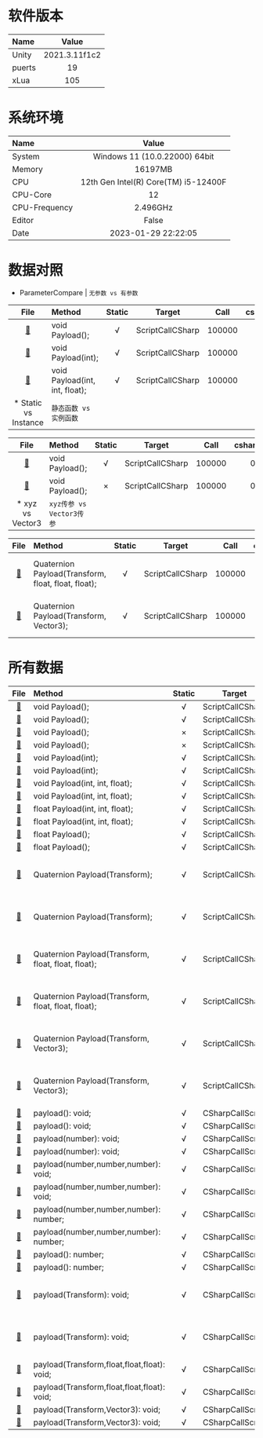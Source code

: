 
# 软件版本
| Name            | Value             |
| :----           | :----:            |
| Unity           | 2021.3.11f1c2               |
| puerts          | 19               |
| xLua            | 105               |
# 系统环境
| Name            | Value             |
| :----           | :----:            |
| System          | Windows 11  (10.0.22000) 64bit               |
| Memory          | 16197MB             |
| CPU             | 12th Gen Intel(R) Core(TM) i5-12400F               |
| CPU-Core        | 12               |
| CPU-Frequency   | 2.496GHz            |
| Editor          | False               |
| Date            | 2023-01-29 22:22:05               |
# 数据对照
* ParameterCompare | 	`无参数 vs 有参数`

| File      | Method    | Static    | Target    | Call      | csharp(ms)| puerts(ms)| xLua(ms)  | csharpResult  | puertsResult  | xLuaResult    |
| :----:    | :----     | :----:    | :----:    | :----:    | :----:    | :----:    | :----:    | :----:        | :----:        | :----:        |
| [:page_facing_up:](//Assets/CScripts/Examples/Example1.cs)       | void Payload();       | √       | ScriptCallCSharp       | 100000       | 0.0       | 35.6       | 18.6       | `null`           | `null`           | `null`          |
| [:page_facing_up:](//Assets/CScripts/Examples/Example3.cs)       | void Payload(int);       | √       | ScriptCallCSharp       | 100000       | 0.0       | 64.9       | 27.0       | `null`           | `null`           | `null`          |
| [:page_facing_up:](//Assets/CScripts/Examples/Example4.cs)       | void Payload(int, int, float);       | √       | ScriptCallCSharp       | 100000       | 0.0       | 83.5       | 43.2       | `null`           | `null`           | `null`          |
* Static vs Instance | 	`静态函数 vs 实例函数`

| File      | Method    | Static    | Target    | Call      | csharp(ms)| puerts(ms)| xLua(ms)  | csharpResult  | puertsResult  | xLuaResult    |
| :----:    | :----     | :----:    | :----:    | :----:    | :----:    | :----:    | :----:    | :----:        | :----:        | :----:        |
| [:page_facing_up:](//Assets/CScripts/Examples/Example1.cs)       | void Payload();       | √       | ScriptCallCSharp       | 100000       | 0.0       | 35.6       | 18.6       | `null`           | `null`           | `null`          |
| [:page_facing_up:](//Assets/CScripts/Examples/Example2.cs)       | void Payload();       | ×       | ScriptCallCSharp       | 100000       | 0.0       | 45.7       | 39.3       | `null`           | `null`           | `null`          |
* xyz vs Vector3 | 	`xyz传参 vs Vector3传参`

| File      | Method    | Static    | Target    | Call      | csharp(ms)| puerts(ms)| xLua(ms)  | csharpResult  | puertsResult  | xLuaResult    |
| :----:    | :----     | :----:    | :----:    | :----:    | :----:    | :----:    | :----:    | :----:        | :----:        | :----:        |
| [:page_facing_up:](//Assets/CScripts/Examples/Example8.cs)       | Quaternion Payload(Transform, float, float, float);       | √       | ScriptCallCSharp       | 100000       | 12.1       | 126.1       | 68.6       | (-0.09418, -0.14435, -0.19911, -0.96470)           | (-0.09418, -0.14435, -0.19911, -0.96470)           | (-0.09418, -0.14435, -0.19911, -0.96470)          |
| [:page_facing_up:](//Assets/CScripts/Examples/Example9.cs)       | Quaternion Payload(Transform, Vector3);       | √       | ScriptCallCSharp       | 100000       | 8.8       | 126.9       | 56.9       | (-0.27065, -0.50772, -0.76719, -0.28353)           | (-0.27065, -0.50772, -0.76719, -0.28353)           | (-0.27065, -0.50772, -0.76719, -0.28353)          |
# 所有数据
| File      | Method    | Static    | Target    | Call      | csharp(ms)| puerts(ms)| xLua(ms)  | csharpResult  | puertsResult  | xLuaResult    |
| :----:    | :----     | :----:    | :----:    | :----:    | :----:    | :----:    | :----:    | :----:        | :----:        | :----:        |
| [:page_facing_up:](//Assets/CScripts/Examples/Example1.cs)       | void Payload();       | √       | ScriptCallCSharp       | 10000       | 0.0       | 5.0       | 2.0       | `null`           | `null`           | `null`          |
| [:page_facing_up:](//Assets/CScripts/Examples/Example1.cs)       | void Payload();       | √       | ScriptCallCSharp       | 100000       | 0.0       | 35.6       | 18.6       | `null`           | `null`           | `null`          |
| [:page_facing_up:](//Assets/CScripts/Examples/Example2.cs)       | void Payload();       | ×       | ScriptCallCSharp       | 10000       | 0.0       | 6.0       | 4.5       | `null`           | `null`           | `null`          |
| [:page_facing_up:](//Assets/CScripts/Examples/Example2.cs)       | void Payload();       | ×       | ScriptCallCSharp       | 100000       | 0.0       | 45.7       | 39.3       | `null`           | `null`           | `null`          |
| [:page_facing_up:](//Assets/CScripts/Examples/Example3.cs)       | void Payload(int);       | √       | ScriptCallCSharp       | 10000       | 0.0       | 8.8       | 3.2       | `null`           | `null`           | `null`          |
| [:page_facing_up:](//Assets/CScripts/Examples/Example3.cs)       | void Payload(int);       | √       | ScriptCallCSharp       | 100000       | 0.0       | 64.9       | 27.0       | `null`           | `null`           | `null`          |
| [:page_facing_up:](//Assets/CScripts/Examples/Example4.cs)       | void Payload(int, int, float);       | √       | ScriptCallCSharp       | 10000       | 0.0       | 8.8       | 5.4       | `null`           | `null`           | `null`          |
| [:page_facing_up:](//Assets/CScripts/Examples/Example4.cs)       | void Payload(int, int, float);       | √       | ScriptCallCSharp       | 100000       | 0.0       | 83.5       | 43.2       | `null`           | `null`           | `null`          |
| [:page_facing_up:](//Assets/CScripts/Examples/Example5.cs)       | float Payload(int, int, float);       | √       | ScriptCallCSharp       | 10000       | 0.0       | 9.5       | 6.0       | 1.500183E+08           | 1.50015E+08           | 150015000          |
| [:page_facing_up:](//Assets/CScripts/Examples/Example5.cs)       | float Payload(int, int, float);       | √       | ScriptCallCSharp       | 100000       | 0.0       | 87.9       | 56.1       | 1.500022E+10           | 1.500015E+10           | 15000150000          |
| [:page_facing_up:](//Assets/CScripts/Examples/Example6.cs)       | float Payload();       | √       | ScriptCallCSharp       | 10000       | 0.0       | 5.2       | 3.0       | 60000           | 60000           | 60000          |
| [:page_facing_up:](//Assets/CScripts/Examples/Example6.cs)       | float Payload();       | √       | ScriptCallCSharp       | 100000       | 0.0       | 45.1       | 29.5       | 600000           | 600000           | 600000          |
| [:page_facing_up:](//Assets/CScripts/Examples/Example7.cs)       | Quaternion Payload(Transform);       | √       | ScriptCallCSharp       | 10000       | 0.3       | 12.4       | 4.0       | (-0.05177, -0.05087, -0.05087, 0.99606)           | (-0.05177, -0.05087, -0.05087, 0.99606)           | (-0.05177, -0.05087, -0.05087, 0.99606)          |
| [:page_facing_up:](//Assets/CScripts/Examples/Example7.cs)       | Quaternion Payload(Transform);       | √       | ScriptCallCSharp       | 100000       | 9.4       | 96.4       | 36.4       | (-0.45294, -0.44508, -0.44511, 0.63138)           | (-0.45294, -0.44508, -0.44511, 0.63138)           | (-0.45294, -0.44508, -0.44511, 0.63138)          |
| [:page_facing_up:](//Assets/CScripts/Examples/Example8.cs)       | Quaternion Payload(Transform, float, float, float);       | √       | ScriptCallCSharp       | 10000       | 1.0       | 14.2       | 7.1       | (0.38534, 0.54131, 0.74695, -0.02384)           | (0.38534, 0.54131, 0.74695, -0.02384)           | (0.38534, 0.54131, 0.74695, -0.02384)          |
| [:page_facing_up:](//Assets/CScripts/Examples/Example8.cs)       | Quaternion Payload(Transform, float, float, float);       | √       | ScriptCallCSharp       | 100000       | 12.1       | 126.1       | 68.6       | (-0.09418, -0.14435, -0.19911, -0.96470)           | (-0.09418, -0.14435, -0.19911, -0.96470)           | (-0.09418, -0.14435, -0.19911, -0.96470)          |
| [:page_facing_up:](//Assets/CScripts/Examples/Example9.cs)       | Quaternion Payload(Transform, Vector3);       | √       | ScriptCallCSharp       | 10000       | 1.7       | 17.1       | 5.9       | (-0.27992, -0.52504, -0.79347, 0.12798)           | (-0.27992, -0.52504, -0.79347, 0.12798)           | (-0.27992, -0.52504, -0.79347, 0.12798)          |
| [:page_facing_up:](//Assets/CScripts/Examples/Example9.cs)       | Quaternion Payload(Transform, Vector3);       | √       | ScriptCallCSharp       | 100000       | 8.8       | 126.9       | 56.9       | (-0.27065, -0.50772, -0.76719, -0.28353)           | (-0.27065, -0.50772, -0.76719, -0.28353)           | (-0.27065, -0.50772, -0.76719, -0.28353)          |
| [:page_facing_up:](//Assets/CScripts/Examples/Example101.cs)       | payload(): void;       | √       | CSharpCallScript       | 10000       | `fail`       | 2.0       | 1.0       | `null`           | `null`           | `null`          |
| [:page_facing_up:](//Assets/CScripts/Examples/Example101.cs)       | payload(): void;       | √       | CSharpCallScript       | 100000       | `fail`       | 16.7       | 3.4       | `null`           | `null`           | `null`          |
| [:page_facing_up:](//Assets/CScripts/Examples/Example103.cs)       | payload(number): void;       | √       | CSharpCallScript       | 10000       | `fail`       | `fail`       | `fail`       | `null`           | `null`           | `null`          |
| [:page_facing_up:](//Assets/CScripts/Examples/Example103.cs)       | payload(number): void;       | √       | CSharpCallScript       | 100000       | `fail`       | `fail`       | `fail`       | `null`           | `null`           | `null`          |
| [:page_facing_up:](//Assets/CScripts/Examples/Example104.cs)       | payload(number,number,number): void;       | √       | CSharpCallScript       | 10000       | `fail`       | `fail`       | `fail`       | `null`           | `null`           | `null`          |
| [:page_facing_up:](//Assets/CScripts/Examples/Example104.cs)       | payload(number,number,number): void;       | √       | CSharpCallScript       | 100000       | `fail`       | `fail`       | `fail`       | `null`           | `null`           | `null`          |
| [:page_facing_up:](//Assets/CScripts/Examples/Example105.cs)       | payload(number,number,number): number;       | √       | CSharpCallScript       | 10000       | `fail`       | `fail`       | `fail`       | `null`           | `null`           | `null`          |
| [:page_facing_up:](//Assets/CScripts/Examples/Example105.cs)       | payload(number,number,number): number;       | √       | CSharpCallScript       | 100000       | `fail`       | `fail`       | `fail`       | `null`           | `null`           | `null`          |
| [:page_facing_up:](//Assets/CScripts/Examples/Example106.cs)       | payload(): number;       | √       | CSharpCallScript       | 10000       | `fail`       | `fail`       | `fail`       | `null`           | `null`           | `null`          |
| [:page_facing_up:](//Assets/CScripts/Examples/Example106.cs)       | payload(): number;       | √       | CSharpCallScript       | 100000       | `fail`       | `fail`       | `fail`       | `null`           | `null`           | `null`          |
| [:page_facing_up:](//Assets/CScripts/Examples/Example107.cs)       | payload(Transform): void;       | √       | CSharpCallScript       | 10000       | `fail`       | 18.7       | 13.0       | `null`           | (-0.05177, -0.05087, -0.05087, 0.99606)           | (-0.05177, -0.05087, -0.05087, 0.99606)          |
| [:page_facing_up:](//Assets/CScripts/Examples/Example107.cs)       | payload(Transform): void;       | √       | CSharpCallScript       | 100000       | `fail`       | 156.2       | 120.2       | `null`           | (-0.45294, -0.44508, -0.44511, 0.63138)           | (-0.45294, -0.44508, -0.44511, 0.63138)          |
| [:page_facing_up:](//Assets/CScripts/Examples/Example108.cs)       | payload(Transform,float,float,float): void;       | √       | CSharpCallScript       | 10000       | `fail`       | `fail`       | `fail`       | `null`           | `null`           | `null`          |
| [:page_facing_up:](//Assets/CScripts/Examples/Example108.cs)       | payload(Transform,float,float,float): void;       | √       | CSharpCallScript       | 100000       | `fail`       | `fail`       | `fail`       | `null`           | `null`           | `null`          |
| [:page_facing_up:](//Assets/CScripts/Examples/Example109.cs)       | payload(Transform,Vector3): void;       | √       | CSharpCallScript       | 10000       | `fail`       | `fail`       | `fail`       | `null`           | `null`           | `null`          |
| [:page_facing_up:](//Assets/CScripts/Examples/Example109.cs)       | payload(Transform,Vector3): void;       | √       | CSharpCallScript       | 100000       | `fail`       | `fail`       | `fail`       | `null`           | `null`           | `null`          |